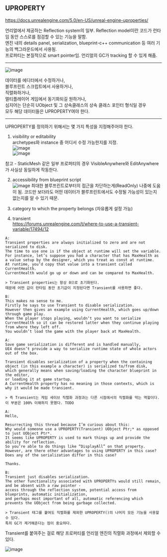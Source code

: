 ## UPROPERTY
https://docs.unrealengine.com/5.0/en-US/unreal-engine-uproperties/  
  
언리얼에서 제공하는 Reflection system의 일부. Reflection model이란 코드가 런타임 동안 스스로를 점검할 수 있는 기능을 말함.   
엔진 내의 details panel, serialization, blueprint-c++ communication 등 여러 기능의 백그라운드에서 사용됨.  
프로퍼티는 본질적으로 smart pointer임. 언리얼의 GC가 tracking 할 수 있게 해줌.  

---
  
![image](https://user-images.githubusercontent.com/63915665/172052185-7621855d-4bc7-4ff3-8bcb-8e88fd11cc02.png)
  
데이터를 에디터에서 수정하거나,  
블루프린트 스크립트에서 사용하거나,  
직렬화하거나,  
멀티플레이어 게임에서 동기화되길 원하거나,  
심지어는 단순히 UObject 및 그 상속클래스의 상속 클래스 포인터 형식일 경우  
모두 해당 데이터들은 UPROPERTY여야 한다.  
  
---
  
UPROPERTY를 정의하기 위해서는 몇 가지 특성을 지정해주어야 한다.  
  
1. visibility or editability  
archetypes와 instance 중 어디서 수정 가능한지를 지정.  
![image](https://user-images.githubusercontent.com/63915665/172052517-3010c4e4-68dc-4c77-bda9-4d60f138e53d.png)  
![image](https://user-images.githubusercontent.com/63915665/172052584-c482f0c7-b670-40b6-bd4b-01a29f82e9af.png)  

참고 - StaticMesh 같은 일부 프로퍼티의 경우 VisibleAnywhere와 EditAnywhere가 사실상 동일하게 작동한다.  


2. accessibility from blueprint script  
![image](https://user-images.githubusercontent.com/63915665/172052897-5bef97ba-39ca-44b4-bf76-1e9432c6c79d.png)
최대한 블루프린트로부터의 접근을 차단하는게(ReadOnly) 나중에 도움이 됨. 코드만 보더라도 어떤 데이터가 블루프린트에서도 수정될 가능성이 있는지 없는지를 알 수 있기 때문.  


3. category to which the property belongs (자유롭게 설정 가능)  
  
4. transient  
https://forums.unrealengine.com/t/where-to-use-a-transient-variable/17494/12
```
A:
Transient properties are always initialized to zero and are not serialized to disk. 
The time to use one is if the object at runtime will set the variable. 
For instance, let’s suppose you had a character that has MaxHealth as a value setup by the designer, which you treat as const at runtime. 
At runtime, you’d copy that value into a transient called CurrentHealth. 
CurrentHealth would go up or down and can be compared to MaxHealth.

> Transient properties는 항상 0으로 초기화된다. 
때문에 어떤 값이 런타임 동안 초기값이 지정된다면 Transient를 사용하면 좋다.

B:
This makes no sense to me. 
Firstly he says to use Transient to disable serialization. 
However then gives an example using CurrentHealth, which goes up/down through game play.
When the player stops playing, wouldn’t you want to serialize CurrentHealth so it can be restored latter when they continue playing from where they left off. 
You wouldn’t load the game with the player back at MaxHealth.

A:
Save game serialization is different and is handled manually, 
UE4 doesn’t provide a way to serialize runtime state of whole actors out of the box.

Transient disables serialization of a property when the containing object (in this example a character) is serialized to/from disk, 
which generally means when saving/loading the character blueprint in the editor, 
or loading it at game startup. 
A CurrentHealth property has no meaning in those contexts, which is why it would be made transient.

> 즉 Transient는 게임 세이브 직렬화 과정과는 다른 시점에서의 직렬화를 막는 역할이다. 이 부분은 100% 이해하지 못했다. TODO
```

```
A: 
Hello,

Resurrecting this thread because I’m curious about this: 
Why would someone use a UPROPERTY(Transient) UObject Ptr;* as opposed to just UObject Ptr*. 
It seems like UPROPERTY is used to mark things up and provide the ability for reflection.
So you’re able to do things like “DisplayAll” on that property. 
However, are there other advantages to using UPROPERTY in this case? 
Does any of the serialization differ in this case?

Thanks.

B:
Transient just disables serialization. 
The other functionality associated with UPROPERTYs would still remain, 
and be absent with a raw pointer - 
access through the reflection system, potential access from blueprints, automatic initialization, 
and perhaps most important of all, automatic referencing which prevents the UObject from being garbage collected.

> Transient 태그를 붙여도 직렬화를 제외한 UPROPERTY()의 나머지 모든 기능을 사용할 수 있다. 
특히 GC가 제거해준다는 점이 중요하다. 
```
Transient를 붙여주는 걸로 해당 프로퍼티를 언리얼 엔진의 직렬화 과정에서 제외할 수 있다.  

![image](https://user-images.githubusercontent.com/63915665/172053072-58f62c49-0cb2-4c09-b42a-d8d090930d0a.png)  




